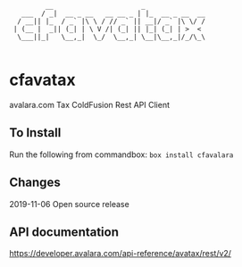 ```
         __                      _               
   ___  / _|  __ _ __   __ __ _ | |_  __ _ __  __
  / __|| |_  / _` |\ \ / // _` || __|/ _` |\ \/ /
 | (__ |  _|| (_| | \ V /| (_| || |_| (_| | >  < 
  \___||_|   \__,_|  \_/  \__,_| \__|\__,_|/_/\_\
                                                 
```
# cfavatax
avalara.com Tax ColdFusion Rest API Client

## To Install
Run the following from commandbox:
`box install cfavalara`

## Changes
2019-11-06 Open source release

## API documentation
https://developer.avalara.com/api-reference/avatax/rest/v2/

